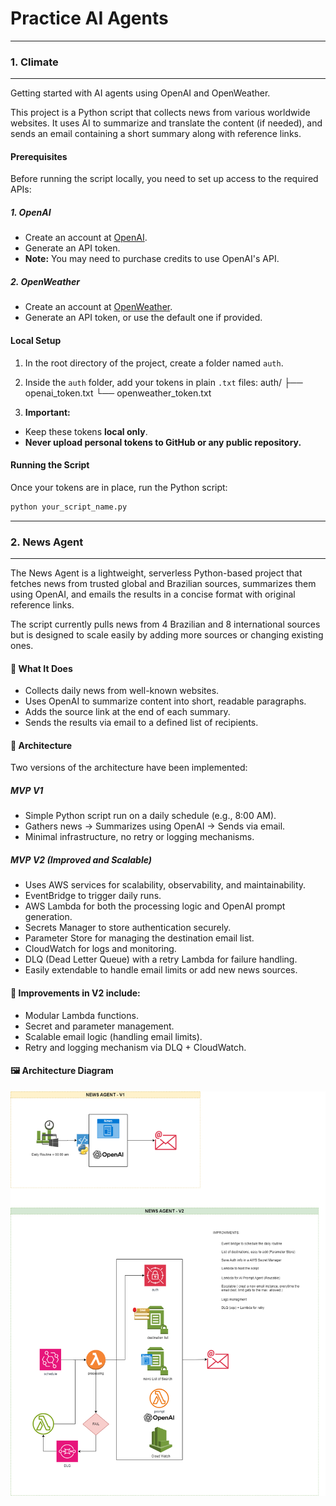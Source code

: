
# Practice AI Agents

---

### 1. Climate
--- 

Getting started with AI agents using OpenAI and OpenWeather.

This project is a Python script that collects news from various worldwide websites. It uses AI to summarize and translate the content (if needed), and sends an email containing a short summary along with reference links.

#### Prerequisites

Before running the script locally, you need to set up access to the required APIs:

##### 1. OpenAI
- Create an account at [OpenAI](https://platform.openai.com/).
- Generate an API token.
- **Note:** You may need to purchase credits to use OpenAI's API.

##### 2. OpenWeather
- Create an account at [OpenWeather](https://openweathermap.org/api).
- Generate an API token, or use the default one if provided.

#### Local Setup

1. In the root directory of the project, create a folder named `auth`.
2. Inside the `auth` folder, add your tokens in plain `.txt` files:
    auth/
    ├── openai_token.txt
    └── openweather_token.txt

3. **Important:**
- Keep these tokens **local only**.
- **Never upload personal tokens to GitHub or any public repository.**

#### Running the Script

Once your tokens are in place, run the Python script:

```bash
python your_script_name.py
```

--- 
### 2. News Agent
---
The News Agent is a lightweight, serverless Python-based project that fetches news from trusted global and Brazilian sources, summarizes them using OpenAI, and emails the results in a concise format with original reference links.

The script currently pulls news from 4 Brazilian and 8 international sources but is designed to scale easily by adding more sources or changing existing ones.

#### 🔧 What It Does

- Collects daily news from well-known websites.
- Uses OpenAI to summarize content into short, readable paragraphs.
- Adds the source link at the end of each summary.
- Sends the results via email to a defined list of recipients.

#### 🧱 Architecture

Two versions of the architecture have been implemented:

##### **MVP V1**
- Simple Python script run on a daily schedule (e.g., 8:00 AM).
- Gathers news → Summarizes using OpenAI → Sends via email.
- Minimal infrastructure, no retry or logging mechanisms.

##### **MVP V2 (Improved and Scalable)**

- Uses AWS services for scalability, observability, and maintainability.
- EventBridge to trigger daily runs.
- AWS Lambda for both the processing logic and OpenAI prompt generation.
- Secrets Manager to store authentication securely.
- Parameter Store for managing the destination email list.
- CloudWatch for logs and monitoring.
- DLQ (Dead Letter Queue) with a retry Lambda for failure handling.
- Easily extendable to handle email limits or add new news sources.

#### 📌 Improvements in V2 include:

- Modular Lambda functions.
- Secret and parameter management.
- Scalable email logic (handling email limits).
- Retry and logging mechanism via DLQ + CloudWatch.

#### 🖼 Architecture Diagram

![](news/arch-news.png)